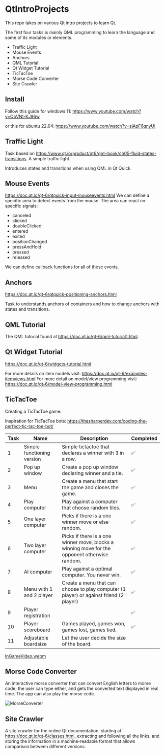 # QtIntroProjects
This repo takes on various Qt intro projects to learn Qt. 

The first four tasks is mainly QML programming to learn the language and some of its modules or elements. 

- Traffic Light
- Mouse Events
- Anchors
- QML Tutorial
- Qt Widget Tutorial
- TicTacToe
- Morse Code Converter
- Site Crawler

## Install
Follow this guide for windows 11:
https://www.youtube.com/watch?v=OoVNt-KJ96w

or this for ubuntu 22.04:
https://www.youtube.com/watch?v=sjApF6qnyUI

## Traffic Light
Task based on https://www.qt.io/product/qt6/qml-book/ch05-fluid-states-transitions. A simple traffic light.  

Introduces states and transitions when using QML in Qt Quick. 

## Mouse Events
https://doc.qt.io/qt-6/qtquick-input-mouseevents.html
We can define a specific area to detect events from the mouse. The area can react on specific signals:
- canceled
- clicked
- doubleClicked
- entered
- exited
- positionChanged
- pressAndHold
- pressed
- released
    
We can define callback functions for all of these events. 


## Anchors
https://doc.qt.io/qt-6/qtquick-positioning-anchors.html

Task to understands anchors of containers and how to change anchors with states and transitions. 


##  QML Tutorial
The QML tutorial found at https://doc.qt.io/qt-6/qml-tutorial1.html. 


## Qt Widget Tutorial
https://doc.qt.io/qt-6/widgets-tutorial.html

For more details on item models visit: https://doc.qt.io/qt-6/examples-itemviews.html
For more detail on model/view programming visit: https://doc.qt.io/qt-6/model-view-programming.html



## TicTacToe
Creating a TicTacToe game. 

Inspiration for TicTacToe bots: https://thesharperdev.com/coding-the-perfect-tic-tac-toe-bot/

| Task  | Name | Description | Completed |
| ------------- |  ------------- | ------------- | ------------- |
| 1 | Simple functioning version | Simple tictactoe that declares a winner with 3 in a row.  | ✅ |
| 2 | Pop up window| Create a pop up window declaring winner and a tie.| ✅ |
| 3   | Menu| Create a menu that start the game and closes the game.  | ✅ |
| 4   | Play computer | Play against a computer that choose random tiles. | ✅|
| 5 | One layer computer | Picks if there is a one winner move or else random.  | ✅ | 
| 6 | Two layer computer | Picks if there is a one winner move, blocks a winning move for the opponent otherwise random.  |✅ | 
| 7 | AI computer | Play against a optimal computer. You never win. | ✅ | 
| 8   | Menu with 1 and 2 player | Create a menu that can choose to play computer (1 player) or against friend (2 player) | ✅ |
| 9 | Player registration | | ✅  |
| 10 | Player scoreboard | Games played, games won, games lost, games tied. | ✅ |
| 11 | Adjustable boardsize | Let the user decide the size of the board. |  |


 [InGameVideo.webm](https://github.com/synnevaag97/QtIntroProjects/assets/72789025/33b5c7c3-cfef-449b-9eef-5d939349d010)


## Morse Code Converter
An interactive morse converter that can convert English letters to morse code; the user can type either, and gets the converted text displayed in real time. The app can also play the morse code.

![MorseConverter](https://github.com/synnevaag97/QtIntroProjects/assets/72789025/2e0b3e9f-1e4f-4480-af75-a94a869cdb06)



## Site Crawler
A site crawler for the online Qt documentation, starting at https://doc.qt.io/qt-6/classes.html, extracting and following all the links, and storing the information in a machine-readable format that allows comparison between different versions.
